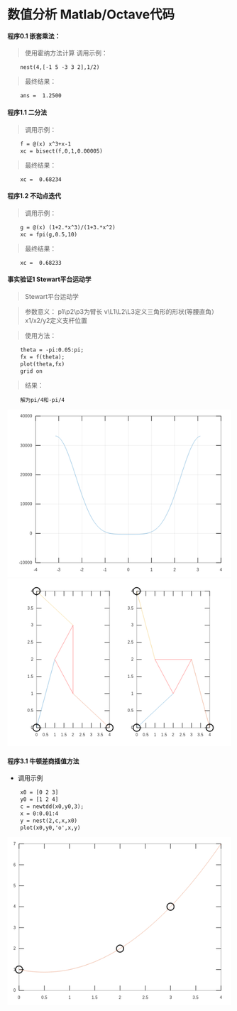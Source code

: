 # 数值分析 Matlab/Octave代码
#### 程序0.1 嵌套乘法：
> 使用霍纳方法计算
> 调用示例：
```
    nest(4,[-1 5 -3 3 2],1/2)
```
> 最终结果： 
```
    ans =  1.2500
```
#### 程序1.1 二分法 
> 调用示例：
```
    f = @(x) x^3+x-1
    xc = bisect(f,0,1,0.00005)
```
> 最终结果：
```
    xc =  0.68234
```
#### 程序1.2 不动点迭代 
> 调用示例：
```
    g = @(x) (1+2.*x^3)/(1+3.*x^2)
    xc = fpi(g,0.5,10)
```
> 最终结果：
```
    xc =  0.68233
```
#### 事实验证1 Stewart平台运动学

> Stewart平台运动学

> 参数意义：
> p1\p2\p3为臂长
> v\L1\L2\L3定义三角形的形状(等腰直角）
> x1/x2/y2定义支杆位置

> 使用方法：
```
    theta = -pi:0.05:pi;
    fx = f(theta);
    plot(theta,fx)
    grid on
```

> 结果：
```
    解为pi/4和-pi/4
```
![avatar](f.png)
![avatar](f3.png)

#### 程序3.1 牛顿差商插值方法
* 调用示例
```
    x0 = [0 2 3]
    y0 = [1 2 4]
    c = newtdd(x0,y0,3);
    x = 0:0.01:4
    y = nest(2,c,x,x0)
    plot(x0,y0,'o',x,y)
```
![avatar](newtdd.png)

